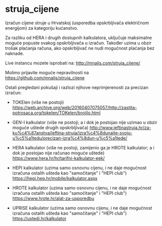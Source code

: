 # struja_cijene
Izračun cijene struje u Hrvatskoj (usporedba opskrbljivača električnom energijom) za kategoriju kućanstvo.

Za razliku od HERA i drugih dostupnih kalkulatora, uključuje maksimalne moguće popuste svakog opskrbljivača u izračun.
Također uzima u obzir trošak plaćanja računa, ako opskrbljivač ne nudi mogućnost plaćanja bez naknade.

Live instancu mozete isprobati na: http://mnalis.com/struja_cijene/

Molimo prijavite moguće nepravilnosti na https://github.com/mnalis/struja_cijene

Ostali pregledani pokušaji i razlozi njihove neprimjerenosti za precizan izračun:

* TOKElen (više ne postoji)
  https://web.archive.org/web/20160407075057/http://zastita-potrosaca.org/tokelen/TOKelen/brojilo.html

* GEN-I kalkulator (više ne postoji; a i dok je postojao nije uzimao u obzir moguće uštede drugih opskrbljivača)
  http://www.jeftinastruja.hr/za-ku%c4%87anstva/jeftina-struja/izra%c4%8dunajte-svoju-u%c5%a1tedu/precizan-izra%c4%8dun-u%c5%a1tede/

* HERA kalkulator (više ne postoji, zamijenio ga je HROTE kalkulator; a i dok je postojao nije računao moguće uštede)
  https://www.hera.hr/hr/tarifni-kalkulator-eek/

* HEPI kalkulator (uzima samo osnovnu cijenu, i ne daje mogućnost izračuna ostalih ušteda kao "samočitanje" i "HEPI club")
  https://hepi.hep.hr/mobile/kalkulator.aspx

* HROTE kalkulator (uzima samo osnovnu cijenu, i ne daje mogućnost izračuna ostalih ušteda kao "samočitanje" i "HEPI club")
  https://www.hrote.hr/alat-za-usporedbu

* UPRISE kalkulator (uzima samo osnovnu cijenu, i ne daje mogućnost izračuna ostalih ušteda kao "samočitanje" i "HEPI club")
  https://ustedi.hr/kalkulator
